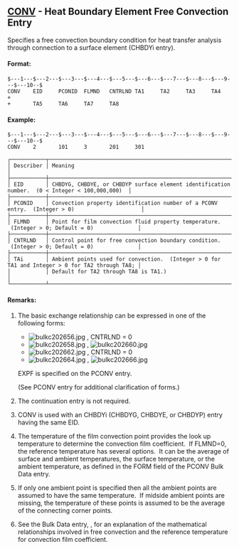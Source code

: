 ## [CONV](https://help.hexagonmi.com/bundle/MSC_Nastran_2022.4/page/Nastran_Combined_Book/qrg/bulkc2/TOC.CONV.xhtml) - Heat Boundary Element Free Convection Entry

Specifies a free convection boundary condition for heat transfer analysis through connection to a surface element (CHBDYi entry).

#### Format:

```nastran
$---1---$---2---$---3---$---4---$---5---$---6---$---7---$---8---$---9---$---10--$
CONV    EID     PCONID  FLMND   CNTRLND TA1     TA2     TA3     TA4     +       
+       TA5     TA6     TA7     TA8                                             
```

#### Example:

```nastran
$---1---$---2---$---3---$---4---$---5---$---6---$---7---$---8---$---9---$---10--$
CONV    2       101     3       201     301                                     
```

```text
┌───────────┬────────────────────────────────────────────────────────────────────────────────────────────────┐
│ Describer │ Meaning                                                                                        │
├───────────┼────────────────────────────────────────────────────────────────────────────────────────────────┤
│ EID       │ CHBDYG, CHBDYE, or CHBDYP surface element identification number.  (0 < Integer < 100,000,000)  │
├───────────┼────────────────────────────────────────────────────────────────────────────────────────────────┤
│ PCONID    │ Convection property identification number of a PCONV entry.  (Integer > 0)                     │
├───────────┼────────────────────────────────────────────────────────────────────────────────────────────────┤
│ FLMND     │ Point for film convection fluid property temperature.  (Integer > 0; Default = 0)              │
├───────────┼────────────────────────────────────────────────────────────────────────────────────────────────┤
│ CNTRLND   │ Control point for free convection boundary condition.  (Integer > 0; Default = 0)              │
├───────────┼────────────────────────────────────────────────────────────────────────────────────────────────┤
│ TAi       │ Ambient points used for convection.  (Integer > 0 for TA1 and Integer > 0 for TA2 through TA8; │
│           │ Default for TA2 through TA8 is TA1.)                                                           │
└───────────┴────────────────────────────────────────────────────────────────────────────────────────────────┘
```

#### Remarks:

1. The basic exchange relationship can be expressed in one of the following forms:
     - ![bulkc202656.jpg](https://help-be.hexagonmi.com/bundle/MSC_Nastran_2022.4/page/Nastran_Combined_Book/qrg/bulkc2/../../../assets/bulkc202656.jpg?_LANG=enus) , CNTRLND = 0
     - ![bulkc202658.jpg](https://help-be.hexagonmi.com/bundle/MSC_Nastran_2022.4/page/Nastran_Combined_Book/qrg/bulkc2/../../../assets/bulkc202658.jpg?_LANG=enus) ,  ![bulkc202660.jpg](https://help-be.hexagonmi.com/bundle/MSC_Nastran_2022.4/page/Nastran_Combined_Book/qrg/bulkc2/../../../assets/bulkc202660.jpg?_LANG=enus)
     - ![bulkc202662.jpg](https://help-be.hexagonmi.com/bundle/MSC_Nastran_2022.4/page/Nastran_Combined_Book/qrg/bulkc2/../../../assets/bulkc202662.jpg?_LANG=enus) , CNTRLND = 0
     - ![bulkc202664.jpg](https://help-be.hexagonmi.com/bundle/MSC_Nastran_2022.4/page/Nastran_Combined_Book/qrg/bulkc2/../../../assets/bulkc202664.jpg?_LANG=enus) ,  ![bulkc202666.jpg](https://help-be.hexagonmi.com/bundle/MSC_Nastran_2022.4/page/Nastran_Combined_Book/qrg/bulkc2/../../../assets/bulkc202666.jpg?_LANG=enus)

     EXPF is specified on the PCONV entry.

     (See  PCONV  entry for additional clarification of forms.)

2. The continuation entry is not required.
3. CONV is used with an CHBDYi (CHBDYG, CHBDYE, or CHBDYP) entry having the same EID.
4. The temperature of the film convection point provides the look up temperature to determine the convection film coefficient.  If FLMND=0, the reference temperature has several options.  It can be the average of surface and ambient temperatures, the surface temperature, or the ambient temperature, as defined in the FORM field of the PCONV Bulk Data entry.
5. If only one ambient point is specified then all the ambient points are assumed to have the same temperature.  If midside ambient points are missing, the temperature of these points is assumed to be the average of the connecting corner points.
6. See the Bulk Data entry,  , for an explanation of the mathematical relationships involved in free convection and the reference temperature for convection film coefficient.
